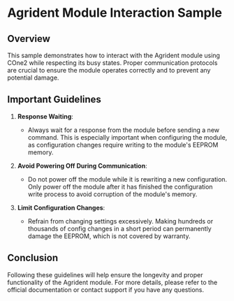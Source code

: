 # Agrident Module Interaction Sample

## Overview

This sample demonstrates how to interact with the Agrident module using COne2 while respecting its busy states. Proper communication protocols are crucial to ensure the module operates correctly and to prevent any potential damage.

## Important Guidelines

1. **Response Waiting**:
    - Always wait for a response from the module before sending a new command. This is especially important when configuring the module, as configuration changes require writing to the module's EEPROM memory.

2. **Avoid Powering Off During Communication**:
    - Do not power off the module while it is rewriting a new configuration. Only power off the module after it has finished the configuration write process to avoid corruption of the module's memory.

3. **Limit Configuration Changes**:
    - Refrain from changing settings excessively. Making hundreds or thousands of config changes in a short period can permanently damage the EEPROM, which is not covered by warranty.

## Conclusion

Following these guidelines will help ensure the longevity and proper functionality of the Agrident module. For more details, please refer to the official documentation or contact support if you have any questions.